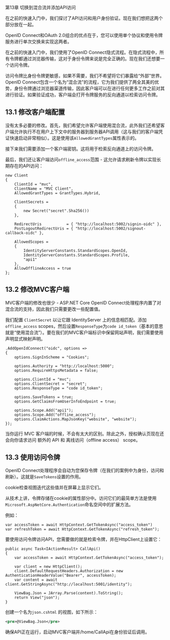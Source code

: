 第13章 切换到混合流并添加API访问

在之前的快速入门中，我们探讨了API访问和用户身份验证。现在我们想把这两个部分放在一起。   

OpenID Connect和OAuth 2.0组合的优点在于，您可以使用单个协议和使用令牌服务进行单次交换来实现这两者。   

在之前的快速入门中，我们使用了OpenID Connect隐式流程。在隐式流程中，所有令牌都通过浏览器传输，这对于身份令牌来说是完全正确的。现在我们还想要一个访问令牌。   

访问令牌比身份令牌更敏感，如果不需要，我们不希望将它们暴露给“外部”世界。OpenID Connect包含一个名为“混合流”的流程，它为我们提供了两全其美的优势，身份令牌通过浏览器渠道传输，因此客户端可以在进行任何更多工作之前对其进行验证。如果验证成功，客户端会打开令牌服务的反向通道以检索访问令牌。   

## 13.1 修改客户端配置
没有太多必要的修改。首先，我们希望允许客户端使用混合流，此外我们还希望客户端允许执行不在用户上下文中的服务器到服务器API调用（这与我们的客户端凭证快速启动非常相似）。这是使用该`AllowedGrantTypes`属性表示的。   

接下来我们需要添加一个客户端密钥。这将用于检索反向通道上的访问令牌。   

最后，我们还让客户端访问`offline_access`范围 - 这允许请求刷新令牌以实现长期存在的API访问：   

``` dotnet
new Client
{
    ClientId = "mvc",
    ClientName = "MVC Client",
    AllowedGrantTypes = GrantTypes.Hybrid,

    ClientSecrets =
    {
        new Secret("secret".Sha256())
    },

    RedirectUris           = { "http://localhost:5002/signin-oidc" },
    PostLogoutRedirectUris = { "http://localhost:5002/signout-callback-oidc" },

    AllowedScopes =
    {
        IdentityServerConstants.StandardScopes.OpenId,
        IdentityServerConstants.StandardScopes.Profile,
        "api1"
    },
    AllowOfflineAccess = true
};
```   

## 13.2 修改MVC客户端
MVC客户端的修改也很少 - ASP\.NET Core OpenID Connect处理程序内置了对混合流的支持，因此我们只需要更改一些配置值。   

我们配置 `ClientSecret` 以让它跟 IdentityServer 上的信息相匹配。添加 `offline_access` scopes，然后设置`ResponseType`为`code id_token`（基本的意思就是“使用混合流”）。要在我们的MVC客户端标识中保留网站声明，我们需要使用声明显式映射声明。   

``` dotnet
.AddOpenIdConnect("oidc", options =>
{
    options.SignInScheme = "Cookies";

    options.Authority = "http://localhost:5000";
    options.RequireHttpsMetadata = false;

    options.ClientId = "mvc";
    options.ClientSecret = "secret";
    options.ResponseType = "code id_token";

    options.SaveTokens = true;
    options.GetClaimsFromUserInfoEndpoint = true;

    options.Scope.Add("api1");
    options.Scope.Add("offline_access");
    options.ClaimActions.MapJsonKey("website", "website");
});
```   

当你运行 MVC 客户端的时候，不会有太大的区别。除此之外，授权确认页现在还会向你请求访问 额外的 API 和 离线访问（offline access） scope。   

## 13.3 使用访问令牌
OpenID Connect处理程序会自动为您保存令牌（在我们的案例中为身份，访问和刷新）。这就是`SaveTokens`设置的作用。   

cookie检查视图迭代这些值并在屏幕上显示它们。   

从技术上讲，令牌存储在cookie的属性部分中。访问它们的最简单方法是使用`Microsoft.AspNetCore.Authentication`命名空间中的扩展方法。   

例如：   

``` dotnet
var accessToken = await HttpContext.GetTokenAsync("access_token")
var refreshToken = await HttpContext.GetTokenAsync("refresh_token");
```   

要使用访问令牌访问API，您需要做的就是检索令牌，并在HttpClient上设置它：   

``` dotnet
public async Task<IActionResult> CallApi()
{
    var accessToken = await HttpContext.GetTokenAsync("access_token");

    var client = new HttpClient();
    client.DefaultRequestHeaders.Authorization = new AuthenticationHeaderValue("Bearer", accessToken);
    var content = await client.GetStringAsync("http://localhost:5001/identity");

    ViewBag.Json = JArray.Parse(content).ToString();
    return View("json");
}
```   

创建一个名为`json.cshtml` 的视图，如下所示：   

``` xml
<pre>@ViewBag.Json</pre>
```   

确保API正在运行，启动MVC客户端并/home/CallApi在身份验证后调用。